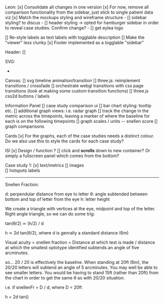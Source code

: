 Leon:
[x] Consolidate all changes in one version
[x] For now, remove all comparison functionality from the sidebar, just stick to single patient data viz
[x] Match the mockups styling and wireframe structure 
    - [] sidebar styling? to discus
    - [] header styling -> opted for hamburger sidebar in order to reveal case studies. Confirm change?
    - [] get eylea logo 

[] Re-style labels as text labels with togglable description
[] Make the "viewer" less clunky
[x] Footer implemented as a togglable "sidebar"


Header:
[]

SVG:

-

Canvas:
[] svg timeline animation/transition
[] three.js: reimplement transitions / crossfade
[] orchestrate webgl transitions with css page transitions (look at making some custom transition functions)
[] three.js css2d buttons / labels

Information Panel
[] case study comparison ui
[] bar chart styling: tooltip etc.
[] additional graph views: i.e. radar graph
[] track the change in the metric across the timepoints, leaving a marker of where the baseline for each is on the following timepoints
[] graph scales / units -- snellen score
[] graph comparisons

Cards
[x] For the graphs, each of the case studies needs a distinct colour. Do we also use this to style the cards for each case study?

ISI
[x] Design / function ?
[] click and **scrolls** down to new container? Or simply a fullscreen panel which comes from the bottom?

Case study 1:
[x] text/metrics
[] images  
[] hotspots labels

---

Snellen Fraction:

d: perpendular distance from eye to letter
θ: angle subtended between bottom and top of letter from the eye
h: letter height

We create a triangle with vertices at the eye, midpoint and top of the letter. Right angle triangle, so we can
do some trig:

tan(θ/2) ≃ (h/2) / d

h ≃ 2d tan(θ/2), where d is genrally a standard distance (6m)

Visual acuity = snellen fraction = Distance at which test is made / distance at which the smallest optotype identified subtends an angle of five arcminutes.

so... 20 / 20 is effectively the baseline. When standing at 20ft (6m), the 20/20 letters will subtend an angle of 5 arcminutes. You may well be able to see smaller letters.
You would be having to stand 15ft (rather than 20ft) from the chart in order to get the same θ as with 20/20 situation.

i.e. if snellenFr = D / d, where D = 20ft

h = 2d tan()
